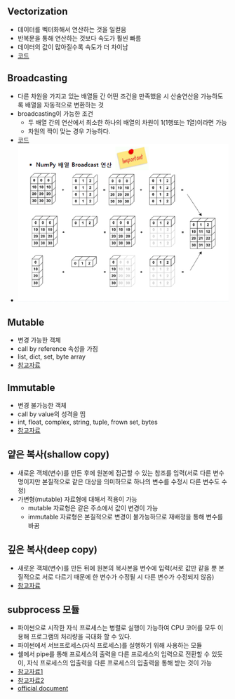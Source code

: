 ## Vectorization
- 데이터를 벡터화해서 연산하는 것을 일컫음
- 반복문을 통해 연산하는 것보다 속도가 훨씬 빠름
- 데이터의 값이 많아질수록 속도가 더 차이남
- [코드](https://github.com/sw1203/Vaiv_daumsoft/blob/master/Python/code/vectorization.py)

## Broadcasting
- 다른 차원을 가지고 있는 배열들 간 어떤 조건을 만족했을 시 산술연산을 가능하도록 배열을 자동적으로 변환하는 것
- broadcasting이 가능한 조건
    - 두 배열 간의 연산에서 최소한 하나의 배열의 차원이 1(1행또는 1열)이라면 가능
    - 차원의 짝이 맞는 경우 가능하다.
- [코드](https://github.com/sw1203/Vaiv_daumsoft/blob/master/Python/code/braodcasting.py)
- ![broadcating](https://github.com/sw1203/Vaiv_daumsoft/blob/master/img/broadcating%EC%98%88%EC%8B%9C.PNG)

## Mutable
- 변경 가능한 객체
- call by reference 속성을 가짐
- list, dict, set, byte array
- [참고자료](https://dpdpwl.tistory.com/82)

## Immutable
- 변경 불가능한 객체
- call by value의 성격을 띰
- int, float, complex, string, tuple, frown set, bytes
- [참고자료](https://wikidocs.net/32277)

## 얕은 복사(shallow copy)
- 새로운 객체(변수)를 만든 후에 원본에 접근할 수 있는 참조를 입력(서로 다른 변수명이지만 본질적으로 같은 대상을 의미하므로 하나의 변수를 수정시 다른 변수도 수정)
- 가변형(mutable) 자료형에 대해서 적용이 가능
    - mutable 자료형은 같은 주소에서 값이 변경이 가능
    - immutable 자료형은 본질적으로 변경이 불가능하므로 재배정을 통해 변수를 바꿈
 
## 깊은 복사(deep copy)
- 새로운 객체(변수)를 만든 뒤에 원본의 복사본을 변수에 입력(서로 값만 같을 뿐 본질적으로 서로 다르기 때문에 한 변수가 수정될 시 다른 변수가 수정되지 않음)
- [참고자료](https://wikidocs.net/16038)

## subprocess 모듈
- 파이썬으로 시작한 자식 프로세스는 병렬로 실행이 가능하여 CPU 코어를 모두 이용해 프로그램의 처리량을 극대화 할 수 있다.
- 파이썬에서 서브프로세스(자식 프로세스)를 실행하기 위해 사용하는 모듈
- 쉘에서 pipe를 통해 프로세스의 출력을 다른 프로세스의 입력으로 전환할 수 있듯이, 자식 프로세스의 입출력을 다른 프로세스의 입출력을 통해 받는 것이 가능
- [참고자료1](http://blog.naver.com/PostView.nhn?blogId=sagala_soske&logNo=221280201722&parentCategoryNo=&categoryNo=118&viewDate=&isShowPopularPosts=true&from=search)
- [참고자료2](https://github.com/shoark7/Effective-Python/blob/master/files/BetterWay36_Usesubprocess.md)
- [official document](https://docs.python.org/3/library/subprocess.html)